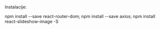 Instalacije:

npm install --save react-router-dom;
npm install --save axios;
npm install react-slideshow-image -S
